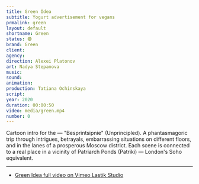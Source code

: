 ```yaml
---
title: Green Idea
subtitle: Yogurt advertisement for vegans
prmalink: green
layout: default
shortname: Green
status: 🟢
brand: Green
client:
agency:
direction: Alexei Platonov
art: Nadya Stepanova
music:  
sound:
animation:  
production: Tatiana Ochinskaya
script:
year: 2020
duration: 00:00:50
video: media/green.mp4
number: 0
---
```


Cartoon intro for the — "Besprintsipnie" (Unprincipled). A phantasmagoric trip through intrigues, betrayals, embarrassing situations on different floors, and in the lanes of a prosperous Moscow district. Each scene is connected to a real place in a vicinity of Patriarch Ponds (Patriki) — London's Soho equivalent.


---

+ [Green Idea full video on Vimeo Lastik Studio](https://vimeo.com/580000376)

